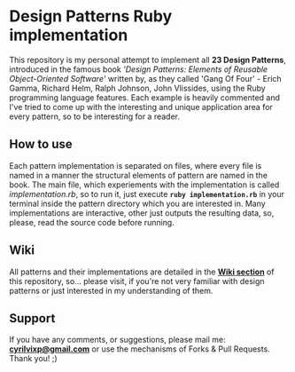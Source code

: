 # Design Patterns Ruby implementation
This repository is my personal attempt to implement all **23 Design Patterns**, introduced in the famous book *'Design Patterns: Elements of Reusable Object-Oriented Software'* written by, as they called 'Gang Of Four' - Erich Gamma, Richard Helm, Ralph Johnson, John Vlissides, using the Ruby programming language features.
Each example is heavily commented and I've tried to come up with the interesting and unique application area for every pattern, so to be interesting for a reader.

## How to use
Each pattern implementation is separated on files, where every file is named in a manner the structural elements of pattern are named in the book. 
The main file, which experiements with the implementation is called *implementation.rb*, so to run it, just execute **`ruby implementation.rb`** in your terminal inside the pattern directory which you are interested in. 
Many implementations are interactive, other just outputs the resulting data, so, please, read the source code before running.

## Wiki
All patterns and their implementations are detailed in the [**Wiki section**](https://github.com/ViXP/design_patterns_ruby/wiki) of this repository, so... please visit, if you're not very familiar with design patterns or just interested in my understanding of them.

## Support
If you have any comments, or suggestions, please mail me: **cyrilvixp@gmail.com** or use the mechanisms of Forks & Pull Requests. Thank you! ;)